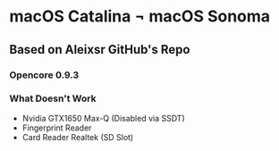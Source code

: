 # macOS Catalina ¬ macOS Sonoma

## Based on Aleixsr GitHub's Repo

### Opencore 0.9.3

### What Doesn't Work

- Nvidia GTX1650 Max-Q (Disabled via SSDT)
- Fingerprint Reader
- Card Reader Realtek (SD Slot)

